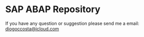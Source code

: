<H1>SAP ABAP Repository</H1>

If you have any question or suggestion please send me a email: <a href="mailto:diogoccosta@icloud.com">diogoccosta@icloud.com</a>
